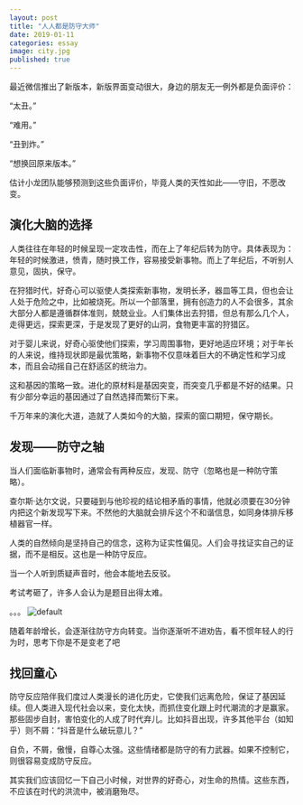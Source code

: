 ```yaml
---
layout: post
title: "人人都是防守大师"
date: 2019-01-11
categories: essay
image: city.jpg 
published: true
---
```


最近微信推出了新版本，新版界面变动很大，身边的朋友无一例外都是负面评价：

“太丑。”

“难用。”

“丑到炸。”

“想换回原来版本。”

估计小龙团队能够预测到这些负面评价，毕竟人类的天性如此——守旧，不愿改变。

## 演化大脑的选择

人类往往在年轻的时候呈现一定攻击性，而在上了年纪后转为防守。具体表现为：年轻的时候激进，愤青，随时换工作，容易接受新事物。而上了年纪后，不听别人意见，固执，保守。

在狩猎时代，好奇心可以驱使人类探索新事物，发明长矛，器皿等工具，但也会让人处于危险之中，比如被烧死。所以一个部落里，拥有创造力的人不会很多，其余大部分人都是遵循群体准则，兢兢业业。人们集体出去狩猎，但总有那么几个人，走得更远，探索更深，于是发现了更好的山洞，食物更丰富的狩猎区。

对于婴儿来说，好奇心驱使他们探索，学习周围事物，更好地适应环境；对于年长的人来说，维持现状即是最优策略，新事物不仅意味着巨大的不确定性和学习成本，而且会动摇自己在舒适区的统治力。

这和基因的策略一致。进化的原材料是基因突变，而突变几乎都是不好的结果。只有少部分幸运的基因通过了自然选择而繁衍下来。

千万年来的演化大道，造就了人类如今的大脑，探索的窗口期短，保守期长。

## 发现——防守之轴

当人们面临新事物时，通常会有两种反应，发现、防守（忽略也是一种防守策略）。

查尔斯·达尔文说，只要碰到与他珍视的结论相矛盾的事情，他就必须要在30分钟内把这个新发现写下来。不然他的大脑就会排斥这个不和谐信息，如同身体排斥移植器官一样。

人类的自然倾向是坚持自己的信念，这称为证实性偏见。人们会寻找证实自己的证据，而不是相反。这也是一种防守反应。

当一个人听到质疑声音时，他会本能地去反驳。

考试考砸了，许多人会认为是题目出得太难。

。。。
![default](https://user-images.githubusercontent.com/22274131/51020930-fa5cd900-15ba-11e9-8e8d-f26d27bde630.jpg)

随着年龄增长，会逐渐往防守方向转变。当你逐渐听不进劝告，看不惯年轻人的行为时，思考下你是不是变老了吧

## 找回童心

防守反应陪伴我们度过人类漫长的进化历史，它使我们远离危险，保证了基因延续。但人类进入现代社会以来，变化太快，而抓住变化跟上时代潮流的才是赢家。那些固步自封，害怕变化的人成了时代弃儿。比如抖音出现，许多其他平台（如知乎）则不屑：“抖音是什么破玩意儿？”

自负，不屑，傲慢，自尊心太强。这些情绪都是防守的有力武器。如果不控制它，则很容易变成防守反应。

其实我们应该回忆一下自己小时候，对世界的好奇心，对生命的热情。这些东西，不应该在时代的洪流中，被消磨殆尽。

